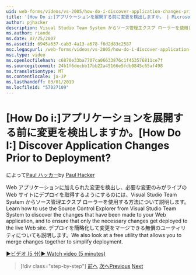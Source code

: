 ```yaml
---
uid: web-forms/videos/vs-2005/how-do-i-discover-application-changes-prior-to-deployment
title: '[How Do i:]アプリケーションを展開する前に変更を検出しますか。 | Microsoft Docs'
author: pjhacker
description: Visual Studio Team System からソース管理エクスプ ローラーを使用して、Web アプリケーションと ensur に加えられた変更を検出する方法について説明してください.
ms.author: riande
ms.date: 07/25/2007
ms.assetid: 6945a637-cab3-4a13-a678-f6d2d83c2587
msc.legacyurl: /web-forms/videos/vs-2005/how-do-i-discover-application-changes-prior-to-deployment
msc.type: video
ms.openlocfilehash: c6870e33ba7707ca06633876c1f453576811ce7f
ms.sourcegitcommit: 24b1f6decbb17bb22a45166e5fdb0845c65af498
ms.translationtype: MT
ms.contentlocale: ja-JP
ms.lasthandoff: 03/01/2019
ms.locfileid: "57027109"
---
```

<a name="how-do-i-discover-application-changes-prior-to-deployment"></a><span data-ttu-id="ec501-104">[How Do i:]アプリケーションを展開する前に変更を検出しますか。</span><span class="sxs-lookup"><span data-stu-id="ec501-104">[How Do I:] Discover Application Changes Prior to Deployment?</span></span>
====================
<span data-ttu-id="ec501-105">によって[Paul ハッカー](https://github.com/pjhacker)</span><span class="sxs-lookup"><span data-stu-id="ec501-105">by [Paul Hacker](https://github.com/pjhacker)</span></span>

<span data-ttu-id="ec501-106">Web アプリケーションに加えられた変更を検出し、必要な変更のみがライブの Web サイトにデプロイを取得するようにするのには、Visual Studio Team System からソース管理エクスプ ローラーを使用する方法について説明します。</span><span class="sxs-lookup"><span data-stu-id="ec501-106">Learn how to use the Source Control Explorer from Visual Studio Team System to discover the changes that have been made to your Web application, and to ensure that only the necessary changes get deployed to the live Web site.</span></span> <span data-ttu-id="ec501-107">デプロイを簡略化して変更をマージできる無償のユーティリティについても説明します。</span><span class="sxs-lookup"><span data-stu-id="ec501-107">We also look at a free utility that allows you to merge changes together to simplify deployment.</span></span>

[<span data-ttu-id="ec501-108">&#9654;ビデオ (5 分)</span><span class="sxs-lookup"><span data-stu-id="ec501-108">&#9654; Watch video (5 minutes)</span></span>](https://channel9.msdn.com/Blogs/ASP-NET-Site-Videos/how-do-i-discover-application-changes-prior-to-deployment)

> [!div class="step-by-step"]
> <span data-ttu-id="ec501-109">[前へ](how-do-i-publish-and-analyze-test-results.md)
> [次へ](how-do-i-implement-continuous-integration-with-team-foundation.md)</span><span class="sxs-lookup"><span data-stu-id="ec501-109">[Previous](how-do-i-publish-and-analyze-test-results.md)
[Next](how-do-i-implement-continuous-integration-with-team-foundation.md)</span></span>
